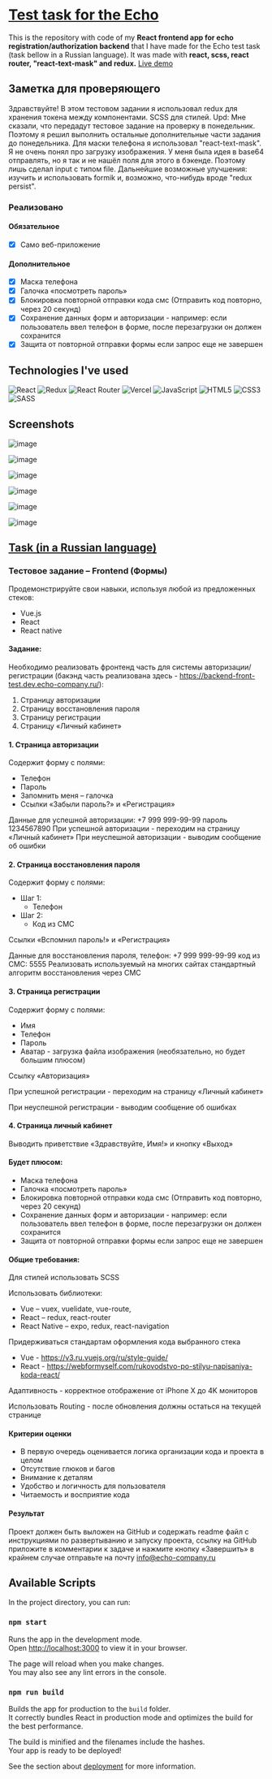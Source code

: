 # [Test task for the Echo](https://echo-test-frontend.vercel.app/)

This is the repository with code of my **React frontend app for echo registration/authorization backend** that I have made
for the Echo test task (task bellow in a Russian language). It was made with **react, scss, react router, "react-text-mask" and redux.**
[Live demo](https://echo-test-frontend.vercel.app/)

## Заметка для проверяющего
Здравствуйте! В этом тестовом задании я использовал redux для хранения токена между компонентами. SCSS для стилей.
Upd: Мне сказали, что передадут тестовое задание на проверку в понедельник. Поэтому я решил
выполнить остальные дополнительные части задания до понедельника. Для маски телефона я использовал "react-text-mask". 
Я не очень понял про загрузку изображения. У меня была идея в base64 отправлять, но я так и не нашёл поля для этого в бэкенде. Поэтому 
лишь сделал input с типом file. Дальнейшие возможные улучшения: изучить и использовать formik и, возможно, что-нибудь вроде "redux persist".

### Реализовано

#### Обязательное
- [X] Само веб-приложение

#### Дополнительное
- [X] Маска телефона
- [X] Галочка «посмотреть пароль»
- [X] Блокировка повторной отправки кода смс (Отправить код повторно, через 20 секунд)
- [X] Сохранение данных форм и авторизации - например: если пользователь ввел телефон в форме, после перезагрузки он должен сохранится
- [X] Защита от повторной отправки формы если запрос еще не завершен

## Technologies I've used
![React](https://img.shields.io/badge/react-%2320232a.svg?style=for-the-badge&logo=react&logoColor=%2361DAFB)
![Redux](https://img.shields.io/badge/redux-%23593d88.svg?style=for-the-badge&logo=redux&logoColor=white)
![React Router](https://img.shields.io/badge/React_Router-CA4245?style=for-the-badge&logo=react-router&logoColor=white)
![Vercel](https://img.shields.io/badge/vercel-%23000000.svg?style=for-the-badge&logo=vercel&logoColor=white)
![JavaScript](https://img.shields.io/badge/javascript-%23323330.svg?style=for-the-badge&logo=javascript&logoColor=%23F7DF1E)
![HTML5](https://img.shields.io/badge/html5-%23E34F26.svg?style=for-the-badge&logo=html5&logoColor=white)
![CSS3](https://img.shields.io/badge/css3-%231572B6.svg?style=for-the-badge&logo=css3&logoColor=white)
![SASS](https://img.shields.io/badge/SASS-hotpink.svg?style=for-the-badge&logo=SASS&logoColor=white)

## Screenshots

![image](https://user-images.githubusercontent.com/83648973/220611873-413e9d63-ed51-4e6e-b8be-0feaa2afd104.png)

![image](https://user-images.githubusercontent.com/83648973/220611924-a32c220f-b5bd-4e14-9c91-d6f9775f2353.png)

![image](https://user-images.githubusercontent.com/83648973/220611986-0ed52f8a-0f0f-49b2-94e9-05536623e416.png)

![image](https://user-images.githubusercontent.com/83648973/220612042-c5599515-d8b9-4dee-ab9c-b7232f0dfc91.png)

![image](https://user-images.githubusercontent.com/83648973/220612134-97cf1e99-46be-4e85-92b4-40cfa8827505.png)

![image](https://user-images.githubusercontent.com/83648973/220612153-684cdfc1-ca85-42c7-b9cf-ad629b5aae81.png)

## [Task (in a Russian language)](web-job.pdf)

### Тестовое задание – Frontend (Формы)
Продемонстрируйте свои навыки, используя любой из предложенных стеков:
- Vue.js
- React
- React native

#### Задание:
Необходимо реализовать фронтенд часть для системы авторизации/регистрации (бакэнд
часть реализована здесь - https://backend-front-test.dev.echo-company.ru/):
1. Страницу авторизации
2. Страницу восстановления пароля
3. Страницу регистрации
4. Страницу «Личный кабинет»

#### 1. Страница авторизации
   Содержит форму с полями:
   - Телефон
   - Пароль
   - Запомнить меня – галочка
   - Ссылки «Забыли пароль?» и «Регистрация»

   Данные для успешной авторизации: +7 999 999-99-99 пароль 1234567890
   При успешной авторизации - переходим на страницу «Личный кабинет»
   При неуспешной авторизации - выводим сообщение об ошибки

#### 2. Страница восстановления пароля
   Содержит форму с полями:
   - Шаг 1: 
     - Телефон
   - Шаг 2:
     - Код из СМС
   
   Ссылки «Вспомнил пароль!» и «Регистрация»

   Данные для восстановления пароля, телефон: +7 999 999-99-99 код из СМС: 5555
   Реализовать используемый на многих сайтах стандартный алгоритм восстановления через СМС

#### 3. Страница регистрации
   Содержит форму с полями:
   - Имя
   - Телефон
   - Пароль
   - Аватар - загрузка файла изображения (необязательно, но будет большим плюсом)

Ссылку «Авторизация»

При успешной регистрации - переходим на страницу «Личный кабинет»
   
При неуспешной регистрации - выводим сообщение об ошибках

#### 4. Страница личный кабинет
Выводить приветствие «Здравствуйте, Имя!» и кнопку «Выход»
   
#### Будет плюсом:
   - Маска телефона
   - Галочка «посмотреть пароль»
   - Блокировка повторной отправки кода смс (Отправить код повторно, через 20 секунд)
   - Сохранение данных форм и авторизации - например: если пользователь ввел телефон
   в форме, после перезагрузки он должен сохранится
   - Защита от повторной отправки формы если запрос еще не завершен

#### Общие требования:
   Для стилей использовать SCSS
   
Использовать библиотеки:
   - Vue – vuex, vuelidate, vue-route,
   - React – redux, react-router
   - React Native – expo, redux, react-navigation
   
Придерживаться стандартам оформления кода выбранного стека
   - Vue - https://v3.ru.vuejs.org/ru/style-guide/
   - React - https://webformyself.com/rukovodstvo-po-stilyu-napisaniya-koda-react/
   
Адаптивность - корректное отображение от iPhone X до 4K мониторов
   
Использовать Routing - после обновления должны остаться на текущей странице
   
#### Критерии оценки
   - В первую очередь оценивается логика организации кода и проекта в целом
   - Отсутствие глюков и багов
   - Внимание к деталям
   - Удобство и логичность для пользователя
   - Читаемость и восприятие кода
   
#### Результат
   Проект должен быть выложен на GitHub и содержать readme файл с инструкциями по
   развертыванию и запуску проекта, ссылку на GitHub приложите в комментарии к задаче и
   нажмите кнопку «Завершить» в крайнем случае отправьте на почту info@echo-company.ru

## Available Scripts

In the project directory, you can run:

### `npm start`

Runs the app in the development mode.\
Open [http://localhost:3000](http://localhost:3000) to view it in your browser.

The page will reload when you make changes.\
You may also see any lint errors in the console.

### `npm run build`

Builds the app for production to the `build` folder.\
It correctly bundles React in production mode and optimizes the build for the best performance.

The build is minified and the filenames include the hashes.\
Your app is ready to be deployed!

See the section about [deployment](https://facebook.github.io/create-react-app/docs/deployment) for more information.
